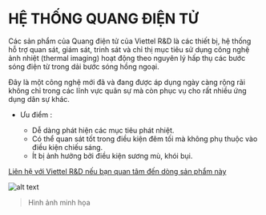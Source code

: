 # HỆ THỐNG QUANG ĐIỆN TỬ
 
 Các sản phẩm của Quang điện tử của Viettel R&D là các thiết bị, hệ thống hỗ trợ quan sát, giám sát, trinh sát và chỉ thị mục tiêu sử dụng công nghệ ảnh nhiệt (thermal imaging) hoạt động theo nguyên lý hấp thụ các bước sóng điện từ trong dải bước sóng hồng ngoại.

 Đây là một công nghệ mới đã và đang được áp dụng ngày càng rộng rãi không chỉ trong các lĩnh vực quân sự mà còn phục vụ cho rất nhiều ứng dụng dân sự khác.

 - Ưu điểm : 

   - Dễ dàng phát hiện các mục tiêu phát nhiệt.
   - Có thể quan sát tốt trong điều kiện đêm tối mà không phụ thuộc vào điều kiện chiếu sáng.
   - Ít bị ảnh hưởng bởi điều kiện sương mù, khói bụi.

[Liên hệ với Viettel R&D nếu bạn quan tâm đến dòng sản phẩm này](https://3ssoft.vn/tong-cong-ty-cong-nghiep-cong-nghe-cao-viettel-vpt)

![alt text](https://www.google.com/search?tbs=simg:CAQSygIJ8f5UzXE6EVwavgILELCMpwgaYQpfCAMSJ_1oKA_18KyxX0Cs0V_1AqHHoYe0RXaIdYomzerK80r4CHqN_1Ai9zmiNxowZG5OkaT45QHNE-JxP2TdqM78UJCjDrLloc-p63SIHxcW0pEcjv_1iqXs66SP-M89mIAQMCxCOrv4IGgoKCAgBEgRlZyo8DAsQne3BCRq3AQolChJhZXJpYWwgcGhvdG9ncmFwaHnapYj2AwsKCS9tLzAxdzVjXwodCgpzY3JlZW5zaG902qWI9gMLCgkvbS8wMXpibncKHwoMYXJjaGl0ZWN0dXJl2qWI9gMLCgkvbS8wM25mbXEKKgoXc29jY2VyLXNwZWNpZmljIHN0YWRpdW3apYj2AwsKCS9tLzA0MDR5NAoiCg9iaXJkJ3MtZXllIHZpZXfapYj2AwsKCS9tLzA4ODYzeAw&sxsrf=ALeKk01PiuIkbmOJ2Q29ckY-Qn53wSNjig:1595609417767&q=surveillance+drone+screen&tbm=isch&sa=X&ved=2ahUKEwi48a6krObqAhVKQd4KHcWDAfMQwg4oAHoECAkQJw&biw=1745&bih=871#imgrc=YURyXJluc_34iM
)
> Hình ảnh minh họa

